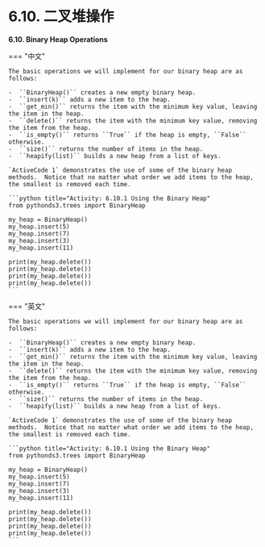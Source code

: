 # 6.10. 二叉堆操作

**6.10. Binary Heap Operations**

=== "中文"

    The basic operations we will implement for our binary heap are as follows:
    
    -  ``BinaryHeap()`` creates a new empty binary heap.
    -  ``insert(k)`` adds a new item to the heap.
    -  ``get_min()`` returns the item with the minimum key value, leaving the item in the heap.
    -  ``delete()`` returns the item with the minimum key value, removing the item from the heap.
    -  ``is_empty()`` returns ``True`` if the heap is empty, ``False`` otherwise.
    -  ``size()`` returns the number of items in the heap.
    -  ``heapify(list)`` builds a new heap from a list of keys.
    
    `ActiveCode 1` demonstrates the use of some of the binary heap methods.  Notice that no matter what order we add items to the heap, the smallest is removed each time.
    
    ```python title="Activity: 6.10.1 Using the Binary Heap"
    from pythonds3.trees import BinaryHeap
    
    my_heap = BinaryHeap()
    my_heap.insert(5)
    my_heap.insert(7)
    my_heap.insert(3)
    my_heap.insert(11)
    
    print(my_heap.delete())
    print(my_heap.delete())
    print(my_heap.delete())
    print(my_heap.delete())
    ```

=== "英文"

    The basic operations we will implement for our binary heap are as follows:
    
    -  ``BinaryHeap()`` creates a new empty binary heap.
    -  ``insert(k)`` adds a new item to the heap.
    -  ``get_min()`` returns the item with the minimum key value, leaving the item in the heap.
    -  ``delete()`` returns the item with the minimum key value, removing the item from the heap.
    -  ``is_empty()`` returns ``True`` if the heap is empty, ``False`` otherwise.
    -  ``size()`` returns the number of items in the heap.
    -  ``heapify(list)`` builds a new heap from a list of keys.
    
    `ActiveCode 1` demonstrates the use of some of the binary heap methods.  Notice that no matter what order we add items to the heap, the smallest is removed each time.
    
    ```python title="Activity: 6.10.1 Using the Binary Heap"
    from pythonds3.trees import BinaryHeap
    
    my_heap = BinaryHeap()
    my_heap.insert(5)
    my_heap.insert(7)
    my_heap.insert(3)
    my_heap.insert(11)
    
    print(my_heap.delete())
    print(my_heap.delete())
    print(my_heap.delete())
    print(my_heap.delete())
    ```
